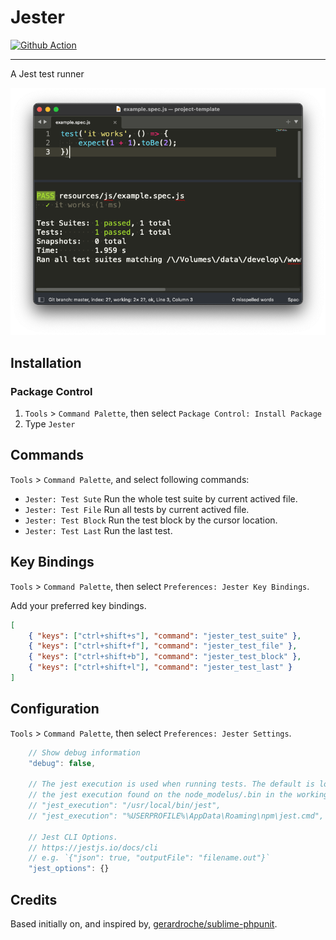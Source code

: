 # Jester

[![Github Action](https://github.com/absszero/sublime-jester/workflows/build/badge.svg)](https://github.com/absszero/sublime-jester/actions)

------------

A Jest test runner

![example](example.png)

## Installation

### Package Control

1. `Tools`  > `Command Palette`, then select `Package Control: Install Package`
2. Type `Jester`



## Commands

`Tools`  > `Command Palette`, and select following commands:

- `Jester: Test Sute` Run the whole test suite by current actived file.
- `Jester: Test File` Run all tests by current actived file.
- `Jester: Test Block` Run the test block by the cursor location.
- `Jester: Test Last` Run the last test.



## Key Bindings

`Tools`  > `Command Palette`, then select `Preferences: Jester Key Bindings`.

Add your preferred key bindings.

```json
[
    { "keys": ["ctrl+shift+s"], "command": "jester_test_suite" },
    { "keys": ["ctrl+shift+f"], "command": "jester_test_file" },
    { "keys": ["ctrl+shift+b"], "command": "jester_test_block" },
    { "keys": ["ctrl+shift+l"], "command": "jester_test_last" }
]
```



## Configuration

`Tools`  > `Command Palette`, then select `Preferences: Jester Settings`.

```javascript
    // Show debug information
    "debug": false,

    // The jest execution is used when running tests. The default is looking for
    // the jest execution found on the node_modelus/.bin in the working directories.
    // "jest_execution": "/usr/local/bin/jest",
    // "jest_execution": "%USERPROFILE%\AppData\Roaming\npm\jest.cmd",

    // Jest CLI Options.
    // https://jestjs.io/docs/cli
    // e.g. `{"json": true, "outputFile": "filename.out"}`
    "jest_options": {}
```




## Credits

Based initially on, and inspired by, [gerardroche/sublime-phpunit](https://github.com/gerardroche/sublime-phpunit/).

